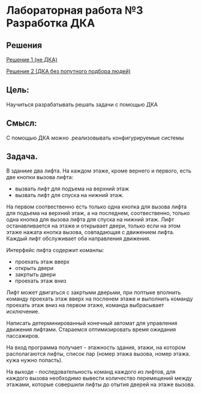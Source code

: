 # Лабораторная работа №3 Разработка ДКА

## Решения
[Решение 1 (не ДКА)](./lab3-LL(1).ipynb)

[Решение 2 (ДКА без попутного подбора людей)](./lab3-DKA-v1.ipynb)

## Цель:
Научиться разрабатывать решать задачи с помощью ДКА
## Смысл:
С помощью ДКА можно .реализовывать конфигурируемые системы
## Задача.
В зданиие два лифта. На каждом этаже, кроме вернего и первого, есть две кнопки вызова лифта:
- вызвать лифт для подъема на верхний этаж
- вызвать лифт для спуска на нижний этаж.

На первом соотвественно есть только одна кнопка для вызова лифта для подъема на верхний этаж, а на последнем, соотвественно, только одна кнопка для вызова лифта для спуска на нижний этаж. Лифт останавливается на этаже и открывает
двери, только если на этом этаже нажата кнопка вызова, совпадающая с
движением лифта. Каждый лифт обслуживает оба направления движения.

Интерфейс лифта содержит команлы:
- проехать этаж вверх
- открыть двери
- закртыть двери
- проехать этаж вниз

Лифт может двигаться с закртыми дверьми, при поптыке вполнить команду
проехать этаж вверх на посленем этаже и выполнить команду проехать этаж вниз на первом этаже, команда выбрасывает исключение.

Написать детерминированный конечный автомат для управления движения
лифтами. Стараемся оптимизировать время ожидания пассажиров.

На вход программа получает - этажность здания, этажи, на котором располагаются лифты, список пар (номер этажа вызова, номер этажа. кужа нужно попасть).

На выходе - последовательность команд каждого из лифтов, для каждого вызова необходимо вывести количество перемещений между этажами, которые совершили лифты до отытия дверей на этаже вызова.